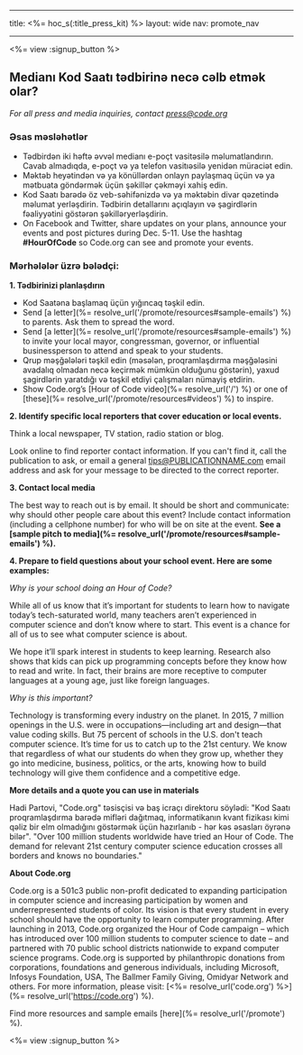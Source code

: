 * * *

title: <%= hoc_s(:title_press_kit) %> layout: wide nav: promote_nav

* * *

<%= view :signup_button %>

## Medianı Kod Saatı tədbirinə necə cəlb etmək olar?

*For all press and media inquiries, contact <press@code.org>*

### Əsas məsləhətlər

  * Tədbirdən iki həftə əvvəl medianı e-poçt vasitəsilə məlumatlandırın. Cavab almadıqda, e-poçt və ya telefon vasitıəsilə yenidən müraciət edin.
  * Məktəb heyətindən və ya könüllərdən onlayn paylaşmaq üçün və ya mətbuata göndərmək üçün şəkillər çəkməyi xahiş edin.
  * Kod Saatı barədə öz veb-səhifənizdə və ya məktəbin divar qəzetində məlumat yerləşdirin. Tədbirin detallarını açıqlayın və şagirdlərin fəaliyyətini göstərən şəkilləryerləşdirin.
  * On Facebook and Twitter, share updates on your plans, announce your events and post pictures during Dec. 5-11. Use the hashtag **#HourOfCode** so Code.org can see and promote your events.

### Mərhələlər üzrə bələdçi:

**1. Tədbirinizi planlaşdırın**

  * Kod Saatəna başlamaq üçün yığıncaq təşkil edin.
  * Send [a letter](%= resolve_url('/promote/resources#sample-emails') %) to parents. Ask them to spread the word.
  * Send [a letter](%= resolve_url('/promote/resources#sample-emails') %) to invite your local mayor, congressman, governor, or influential businessperson to attend and speak to your students.
  * Qrup məşğələləri təşkil edin (məsələn, proqramlaşdırma məşğələsini avadalıq olmadan necə keçirmək mümkün olduğunu göstərin), yaxud şagirdlərin yaratdığı və təşkil etdiyi çalışmaları nümayiş etdirin.
  * Show Code.org’s [Hour of Code video](%= resolve_url('/') %) or one of [these](%= resolve_url('/promote/resources#videos') %) to inspire.

**2. Identify specific local reporters that cover education or local events.**

Think a local newspaper, TV station, radio station or blog.

Look online to find reporter contact information. If you can't find it, call the publication to ask, or email a general tips@PUBLICATIONNAME.com email address and ask for your message to be directed to the correct reporter.

**3. Contact local media**

The best way to reach out is by email. It should be short and communicate: why should other people care about this event? Include contact information (including a cellphone number) for who will be on site at the event. **See a [sample pitch to media](%= resolve_url('/promote/resources#sample-emails') %).**

**4. Prepare to field questions about your school event. Here are some examples:**

*Why is your school doing an Hour of Code?*

While all of us know that it’s important for students to learn how to navigate today’s tech-saturated world, many teachers aren’t experienced in computer science and don’t know where to start. This event is a chance for all of us to see what computer science is about.

We hope it’ll spark interest in students to keep learning. Research also shows that kids can pick up programming concepts before they know how to read and write. In fact, their brains are more receptive to computer languages at a young age, just like foreign languages.

*Why is this important?*

Technology is transforming every industry on the planet. In 2015, 7 million openings in the U.S. were in occupations—including art and design—that value coding skills. But 75 percent of schools in the U.S. don't teach computer science. It’s time for us to catch up to the 21st century. We know that regardless of what our students do when they grow up, whether they go into medicine, business, politics, or the arts, knowing how to build technology will give them confidence and a competitive edge.

**More details and a quote you can use in materials**

Hadi Partovi, "Code.org" təsisçisi və baş icraçı direktoru söylədi: "Kod Saatı proqramlaşdırma barədə mifləri dağıtmaq, informatikanın kvant fizikası kimi qəliz bir elm olmadığını göstərmək üçün hazırlanıb - hər kəs əsasları öyrənə bilər". "Over 100 million students worldwide have tried an Hour of Code. The demand for relevant 21st century computer science education crosses all borders and knows no boundaries."

**About Code.org**

Code.org is a 501c3 public non-profit dedicated to expanding participation in computer science and increasing participation by women and underrepresented students of color. Its vision is that every student in every school should have the opportunity to learn computer programming. After launching in 2013, Code.org organized the Hour of Code campaign – which has introduced over 100 million students to computer science to date – and partnered with 70 public school districts nationwide to expand computer science programs. Code.org is supported by philanthropic donations from corporations, foundations and generous individuals, including Microsoft, Infosys Foundation, USA, The Ballmer Family Giving, Omidyar Network and others. For more information, please visit: [<%= resolve_url('code.org') %>](%= resolve_url('https://code.org') %).

  
Find more resources and sample emails [here](%= resolve_url('/promote') %).

<%= view :signup_button %>